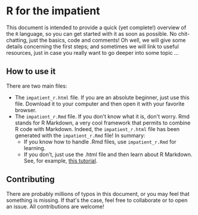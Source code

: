 # R for the impatient

This document is intended to provide a quick (yet complete!) overview of the `R` language, so you can get started with it as soon as possible. No chit-chatting, just the basics, code and comments!  Oh well, we will give some details  concerning the first steps; and sometimes we will link to useful resources, just in case you really want to go deeper into some topic ...

## How to use it
There are two main files:

* The `impatient_r.html` file. If you are an absolute beginner, just use this file. Download it to your computer and then open it with your favorite browser.
* The `impatient_r.Rmd` file. If you don't know what it is, don't worry. Rmd stands for R Markdown, a very cool framework that permits to combine R code with Markdown. Indeed, the `impatient_r.html` file has been generated with the `impatient_r.Rmd` file! In summary:
  * If you know how to handle .Rmd files, use `impatient_r.Rmd` for learning.
  * If you don't, just use the .html file and then learn about R Markdown. See, for example, [this tutorial](https://rmarkdown.rstudio.com/lesson-1.html).

## Contributing
There are probably millions of typos in this document, or you may feel that something is missing. If that's the case, feel free to collaborate or to open an issue. All contributions are welcome!
